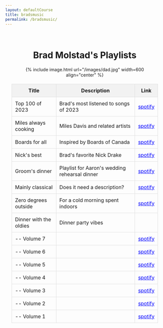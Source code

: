 ```yaml
---
layout: defaultCourse
title: bradsmusic
permalink: /bradsmusic/
---
```



<!-- Center the entire content using a styled container -->
<div style="text-align: center; max-width: 800px; margin: 0 auto; padding: 20px;">

  <!-- Title with improved style -->
  <h1 style="font-size: 2em; font-weight: bold; margin-bottom: 20px;">Brad Molstad's Playlists</h1>

  <!-- Centered image -->
  {% include image.html url="/images/dad.jpg" width=600 align="center" %}

  <!-- Centered and styled table -->
  <table style="margin: 20px auto; border-collapse: collapse; width: 100%;">
    <thead>
      <tr style="background-color: #f2f2f2;">
        <th style="padding: 10px; border: 1px solid #ddd;">Title</th>
        <th style="padding: 10px; border: 1px solid #ddd;">Description</th>
        <th style="padding: 10px; border: 1px solid #ddd;">Link</th>
      </tr>
    </thead>
    <tbody>
      <tr>
        <td style="padding: 10px; border: 1px solid #ddd;">Top 100 of 2023</td>
        <td style="padding: 10px; border: 1px solid #ddd;">Brad's most listened to songs of 2023</td>
        <td style="padding: 10px; border: 1px solid #ddd;"><a href="https://open.spotify.com/playlist/1MDtDskcYRs2QwIdsDISeK?si=e60d84a8528f4137" style="color: blue;">spotify</a></td>
      </tr>
      <tr>
        <td style="padding: 10px; border: 1px solid #ddd;">Miles always cooking</td>
        <td style="padding: 10px; border: 1px solid #ddd;">Miles Davis and related artists</td>
        <td style="padding: 10px; border: 1px solid #ddd;"><a href="https://open.spotify.com/playlist/1WcMNBg0Z7ks98yAhGTTU4?si=399803bdd933430c" style="color: blue;">spotify</a></td>
      </tr>
      <tr>
        <td style="padding: 10px; border: 1px solid #ddd;">Boards for all</td>
        <td style="padding: 10px; border: 1px solid #ddd;">Inspired by Boards of Canada</td>
        <td style="padding: 10px; border: 1px solid #ddd;"><a href="https://open.spotify.com/playlist/0PoYaJX9Kx0H8V695YRO8k?si=dc67627f12874feb" style="color: blue;">spotify</a></td>
      </tr>
      <tr>
        <td style="padding: 10px; border: 1px solid #ddd;">Nick's best</td>
        <td style="padding: 10px; border: 1px solid #ddd;">Brad's favorite Nick Drake</td>
        <td style="padding: 10px; border: 1px solid #ddd;"><a href="Nick Drake inspired playlist" style="color: blue;">spotify</a></td>
      </tr>
      <tr>
        <td style="padding: 10px; border: 1px solid #ddd;">Groom's dinner</td>
        <td style="padding: 10px; border: 1px solid #ddd;">Playlist for Aaron's wedding rehearsal dinner</td>
        <td style="padding: 10px; border: 1px solid #ddd;"><a href="https://open.spotify.com/playlist/6NrsjZjWbFAPJds1192AG2?si=817b534cac104534" style="color: blue;">spotify</a></td>
      </tr>
      <tr>
        <td style="padding: 10px; border: 1px solid #ddd;">Mainly classical</td>
        <td style="padding: 10px; border: 1px solid #ddd;">Does it need a description?</td>
        <td style="padding: 10px; border: 1px solid #ddd;"><a href="https://open.spotify.com/playlist/6v0XNYhAFmKCuIjab5TyJz?si=461c4e42285c4565" style="color: blue;">spotify</a></td>
      </tr>
      <tr>
        <td style="padding: 10px; border: 1px solid #ddd;">Zero degrees outside</td>
        <td style="padding: 10px; border: 1px solid #ddd;">For a cold morning spent indoors</td>
        <td style="padding: 10px; border: 1px solid #ddd;"><a href="https://open.spotify.com/playlist/3a3UxeePsYFabKr5MtpZBh?si=6374955e337f4b4e" style="color: blue;">spotify</a></td>
      </tr>
      <tr>
        <td style="padding: 10px; border: 1px solid #ddd;">Dinner with the oldies</td>
        <td style="padding: 10px; border: 1px solid #ddd;">Dinner party vibes</td>
        <td style="padding: 10px; border: 1px solid #ddd;"></td>
      </tr>
      <tr>
        <td style="padding: 10px; border: 1px solid #ddd;">-- Volume 7</td>
        <td style="padding: 10px; border: 1px solid #ddd;"></td>
        <td style="padding: 10px; border: 1px solid #ddd;"><a href="https://open.spotify.com/playlist/60LssRB3nYtDRqw5y4LfiG?si=a53300d4144342f4" style="color: blue;">spotify</a></td>
      </tr>
      <tr>
        <td style="padding: 10px; border: 1px solid #ddd;">-- Volume 6</td>
        <td style="padding: 10px; border: 1px solid #ddd;"></td>
        <td style="padding: 10px; border: 1px solid #ddd;"><a href="https://open.spotify.com/playlist/7xorKtoBDIJzUg5agt1diR?si=444bda68afa84a30" style="color: blue;">spotify</a></td>
      </tr>
      <tr>
        <td style="padding: 10px; border: 1px solid #ddd;">-- Volume 5</td>
        <td style="padding: 10px; border: 1px solid #ddd;"></td>
        <td style="padding: 10px; border: 1px solid #ddd;"><a href="https://open.spotify.com/playlist/58BXEX4AjlUmO0b9bOwI5l?si=b4a5e34879e043e4" style="color: blue;">spotify</a></td>
      </tr>
      <tr>
        <td style="padding: 10px; border: 1px solid #ddd;">-- Volume 4</td>
        <td style="padding: 10px; border: 1px solid #ddd;"></td>
        <td style="padding: 10px; border: 1px solid #ddd;"><a href="https://open.spotify.com/playlist/70ZCuQRWZeyDezqLx5R6Xs?si=f49fa9405d4f4cde" style="color: blue;">spotify</a></td>
      </tr>
      <tr>
        <td style="padding: 10px; border: 1px solid #ddd;">-- Volume 3</td>
        <td style="padding: 10px; border: 1px solid #ddd;"></td>
        <td style="padding: 10px; border: 1px solid #ddd;"><a href="https://open.spotify.com/playlist/4tGVFIxwt4XGv9a36TCMkt?si=353cacdcc2e249f0" style="color: blue;">spotify</a></td>
      </tr>
     <tr>
        <td style="padding: 10px; border: 1px solid #ddd;">-- Volume 2</td>
        <td style="padding: 10px; border: 1px solid #ddd;"></td>
        <td style="padding: 10px; border: 1px solid #ddd;"><a href="https://open.spotify.com/playlist/4kfq8quC1bl9ZWQfbct6Ds?si=cfa8da472b1b4030" style="color: blue;">spotify</a></td>
      </tr>
     <tr>
        <td style="padding: 10px; border: 1px solid #ddd;">-- Volume 1</td>
        <td style="padding: 10px; border: 1px solid #ddd;"></td>
        <td style="padding: 10px; border: 1px solid #ddd;"><a href="https://open.spotify.com/playlist/3e303nLnS3pq1CCXimm7BR?si=d44a6ce5b6d14b6e" style="color: blue;">spotify</a></td>
      </tr>
     
